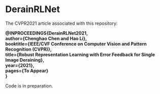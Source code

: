 # DerainRLNet

The CVPR2021 article associated with this repository:

__@INPROCEEDINGS{DerainRLNet2021, <br/>
author={Chenghao Chen and Hao Li}, <br/>
booktitle={IEEE/CVF Conference on Computer Vision and Pattern Recognition (CVPR)}, <br/>
title={Robust Representation Learning with Error Feedback for Single Image Deraining}, <br/>
year={2021}, <br/>
pages={To Appear} <br/>
}__

Code is in preparation.






